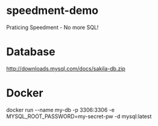 # speedment-demo
Praticing Speedment - No more SQL!
# Database
http://downloads.mysql.com/docs/sakila-db.zip
# Docker
docker run --name my-db -p 3306:3306 -e MYSQL_ROOT_PASSWORD=my-secret-pw -d mysql:latest
